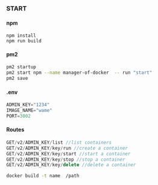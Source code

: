 ### START 

#### npm
```npm
npm install 
npm run build  
```
#### pm2
```sh
pm2 startup
pm2 start npm --name manager-of-docker  -- run "start" 
pm2 save
```

#### .env
```s
ADMIN_KEY="1234"
IMAGE_NAME="wame"
PORT=3002
```

#### Routes

```js
GET/v2/ADMIN_KEY/list //list containers
GET/v2/ADMIN_KEY/key/run //create a container
GET/v2/ADMIN_KEY/key/start //start a container
GET/v2/ADMIN_KEY/key/stop //stop a container
GET/v2/ADMIN_KEY/key/delete //delete a container
```


```sh
docker build -t name  /path
```